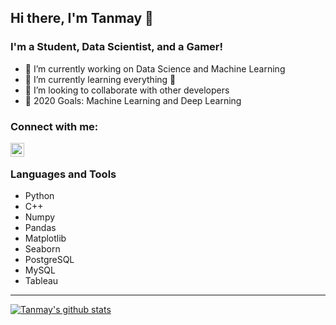 ## Hi there, I'm Tanmay 👋

### I'm a Student, Data Scientist, and a Gamer!
- 🔭 I’m currently working on Data Science and Machine Learning
- 🌱 I’m currently learning everything 🤣
- 👯 I’m looking to collaborate with other developers
- 🥅 2020 Goals: Machine Learning and Deep Learning

### Connect with me:
<a href="https://www.linkedin.com/in/tanmay-sharma-75718b195/"><img align="left" alt="codeSTACKr | LinkedIn" width="22px" src="https://cdn.jsdelivr.net/npm/simple-icons@v3/icons/linkedin.svg" /></a>

<br>

### Languages and Tools

- Python
- C++
- Numpy
- Pandas
- Matplotlib
- Seaborn
- PostgreSQL
- MySQL
- Tableau

---

[![Tanmay's github stats](https://github-readme-stats.vercel.app/api?username=tansha31&hide=contribs)](https://github.com/anuraghazra/github-readme-stats)
